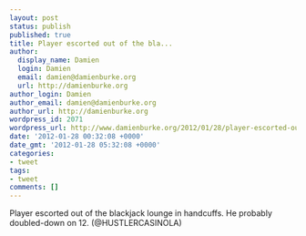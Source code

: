 ```yaml
---
layout: post
status: publish
published: true
title: Player escorted out of the bla...
author:
  display_name: Damien
  login: Damien
  email: damien@damienburke.org
  url: http://damienburke.org
author_login: Damien
author_email: damien@damienburke.org
author_url: http://damienburke.org
wordpress_id: 2071
wordpress_url: http://www.damienburke.org/2012/01/28/player-escorted-out-of-the-bla/
date: '2012-01-28 00:32:08 +0000'
date_gmt: '2012-01-28 05:32:08 +0000'
categories:
- tweet
tags:
- tweet
comments: []
---
```

<p>Player escorted out of the blackjack lounge in handcuffs. He probably doubled-down on 12. (@HUSTLERCASINOLA)</p>
